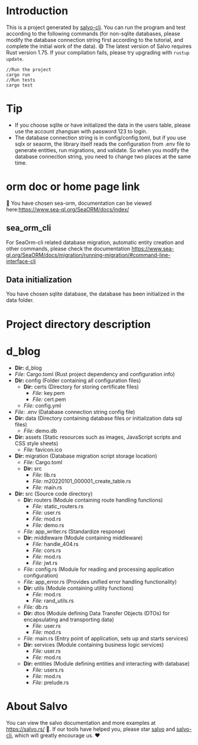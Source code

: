 # Introduction
This is a project generated by [salvo-cli](https://github.com/salvo-rs/salvo-cli). You can run the program and test according to the following commands (for non-sqlite databases, please modify the database connection string first according to the tutorial, and complete the initial work of the data).
😄 The latest version of Salvo requires Rust version 1.75. If your compilation fails, please try upgrading with `rustup update`.
``` shell
//Run the project
cargo run 
//Run tests
cargo test
```
# Tip
- If you choose sqlite or have initialized the data in the users table, please use the account zhangsan with password 123 to login.
- The database connection string is in config/config.toml, but if you use sqlx or seaorm, the library itself reads the configuration from .env file to generate entities, run migrations, and validate. So when you modify the database connection string, you need to change two places at the same time.
# orm doc or home page link
🐚 You have chosen sea-orm, documentation can be viewed here:https://www.sea-ql.org/SeaORM/docs/index/
## sea_orm_cli
For SeaOrm-cli related database migration, automatic entity creation and other commands, please check the documentation https://www.sea-ql.org/SeaORM/docs/migration/running-migration/#command-line-interface-cli
## Data initialization
You have chosen sqlite database, the database has been initialized in the data folder.
# Project directory description
# d_blog
- **Dir:** d_blog 
- *File:* Cargo.toml         (Rust project dependency and configuration info)
- **Dir:** config         (Folder containing all configuration files)
    - **Dir:** certs         (Directory for storing certificate files)
        - *File:* key.pem 
        - *File:* cert.pem 
    - *File:* config.yml 
- *File:* .env         (Database connection string config file)
- **Dir:** data         (Directory containing database files or initialization data sql files)
    - *File:* demo.db 
- **Dir:** assets         (Static resources such as images, JavaScript scripts and CSS style sheets)
    - *File:* favicon.ico 
- **Dir:** migration         (Database migration script storage location)
    - *File:* Cargo.toml 
    - **Dir:** src 
        - *File:* lib.rs 
        - *File:* m20220101_000001_create_table.rs 
        - *File:* main.rs 
- **Dir:** src         (Source code directory)
    - **Dir:** routers         (Module containing route handling functions)
        - *File:* static_routers.rs 
        - *File:* user.rs 
        - *File:* mod.rs 
        - *File:* demo.rs 
    - *File:* app_writer.rs         (Standardize response)
    - **Dir:** middleware         (Module containing middleware)
        - *File:* handle_404.rs 
        - *File:* cors.rs 
        - *File:* mod.rs 
        - *File:* jwt.rs 
    - *File:* config.rs         (Module for reading and processing application configuration)
    - *File:* app_error.rs         (Provides unified error handling functionality)
    - **Dir:** utils         (Module containing utility functions)
        - *File:* mod.rs 
        - *File:* rand_utils.rs 
    - *File:* db.rs 
    - **Dir:** dtos         (Module defining Data Transfer Objects (DTOs) for encapsulating and transporting data)
        - *File:* user.rs 
        - *File:* mod.rs 
    - *File:* main.rs         (Entry point of application, sets up and starts services)
    - **Dir:** services         (Module containing business logic services)
        - *File:* user.rs 
        - *File:* mod.rs 
    - **Dir:** entities         (Module defining entities and interacting with database)
        - *File:* users.rs 
        - *File:* mod.rs 
        - *File:* prelude.rs 

# About Salvo
You can view the salvo documentation and more examples at https://salvo.rs/ 📖. If our tools have helped you, please star [salvo](https://github.com/salvo-rs/salvo) and [salvo-cli](https://github.com/salvo-rs/salvo-cli), which will greatly encourage us. ❤️